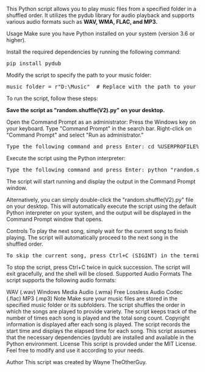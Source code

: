 This Python script allows you to play music files from a specified folder in a shuffled order. It utilizes the pydub library for audio playback and supports various audio formats such as **WAV, WMA, FLAC, and MP3.**

Usage
Make sure you have Python installed on your system (version 3.6 or higher).

Install the required dependencies by running the following command:

<pre>
pip install pydub
</pre>

Modify the script to specify the path to your music folder:

<pre>
music_folder = r"D:\Music"  # Replace with the path to your music folder
</pre>



To run the script, follow these steps:

**Save the script as "random.shuffle(V2).py" on your desktop.**

Open the Command Prompt as an administrator:
Press the Windows key on your keyboard.
Type "Command Prompt" in the search bar.
Right-click on "Command Prompt" and select "Run as administrator."

<pre>
Type the following command and press Enter: cd %USERPROFILE%\Desktop
</pre>

Execute the script using the Python interpreter:

<pre>
Type the following command and press Enter: python "random.shuffle(V2).py"
</pre>

The script will start running and display the output in the Command Prompt window.

Alternatively, you can simply double-click the "random.shuffle(V2).py" file on your desktop. 
This will automatically execute the script using the default Python interpreter on your system, and the output will be displayed in the Command Prompt window that opens.







Controls
To play the next song, simply wait for the current song to finish playing. The script will automatically proceed to the next song in the shuffled order.
<pre>To skip the current song, press Ctrl+C (SIGINT) in the terminal. The script will skip the current song and move to the next one.</pre>
To stop the script, press Ctrl+C twice in quick succession. The script will exit gracefully, and the shell will be closed.
Supported Audio Formats
The script supports the following audio formats:

WAV (.wav)
Windows Media Audio (.wma)
Free Lossless Audio Codec (.flac)
MP3 (.mp3)
Note
Make sure your music files are stored in the specified music folder or its subfolders.
The script shuffles the order in which the songs are played to provide variety.
The script keeps track of the number of times each song is played and the total song count.
Copyright information is displayed after each song is played.
The script records the start time and displays the elapsed time for each song.
This script assumes that the necessary dependencies (pydub) are installed and available in the Python environment.
License
This script is provided under the MIT License. Feel free to modify and use it according to your needs.

Author
This script was created by Wayne TheOtherGuy.

